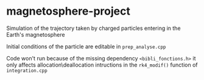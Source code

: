 # magnetosphere-project
Simulation of the trajectory taken by charged particles entering in the Earth's magnetosphere

Initial conditions of the particle are editable in `prep_analyse.cpp`

Code won't run because of the missing dependency `<bibli_fonctions.h>` it only affects allocation\deallocation intructions in the `rk4_modif()` function of `integration.cpp`
